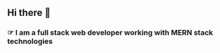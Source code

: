 ## Hi there 👋

### ☞ I am a full stack web developer working with MERN stack technologies
 

<!--
**ghulamrabbani883/ghulamrabbani883** is a ✨ _special_ ✨ repository because its `README(☞ﾟヮﾟ)☞.md` (this file) appears on your GitHub profile.

Here are some ideas to get you started:

- 🔭 I’m currently working on ...
- 🌱 I’m currently learning ...
- 👯 I’m looking to collaborate on ...
- 🤔 I’m looking for help with ...
- 💬 Ask me about ...
- 📫 How to reach me: ...
- 😄 Pronouns: ...
- ⚡ Fun fact: ...
-->

